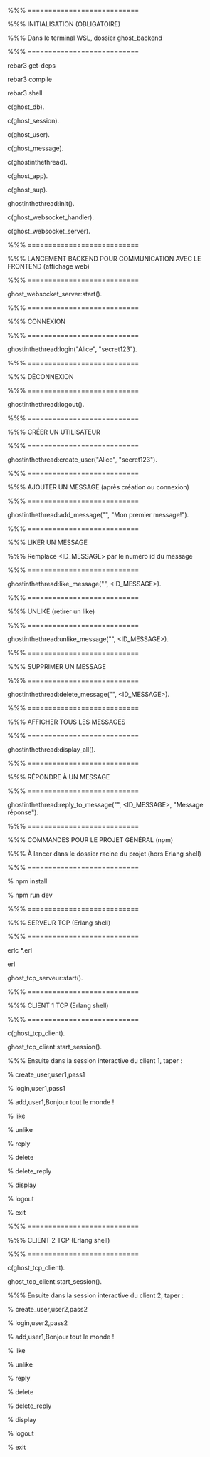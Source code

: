 %%% ===========================

%%% INITIALISATION (OBLIGATOIRE)

%%% Dans le terminal WSL, dossier ghost_backend

%%% ===========================


rebar3 get-deps

rebar3 compile

rebar3 shell



c(ghost_db).

c(ghost_session).

c(ghost_user).

c(ghost_message).

c(ghostinthethread).

c(ghost_app).

c(ghost_sup).


ghostinthethread:init().


c(ghost_websocket_handler).

c(ghost_websocket_server).


%%% ===========================

%%% LANCEMENT BACKEND POUR COMMUNICATION AVEC LE FRONTEND (affichage web)

%%% ===========================


ghost_websocket_server:start().


%%% ===========================

%%% CONNEXION

%%% ===========================


ghostinthethread:login("Alice", "secret123").


%%% ===========================

%%% DÉCONNEXION

%%% ===========================

ghostinthethread:logout().


%%% ===========================

%%% CRÉER UN UTILISATEUR

%%% ===========================


ghostinthethread:create_user("Alice", "secret123").


%%% ===========================

%%% AJOUTER UN MESSAGE (après création ou connexion)

%%% ===========================


ghostinthethread:add_message("", "Mon premier message!").


%%% ===========================

%%% LIKER UN MESSAGE

%%% Remplace <ID_MESSAGE> par le numéro id du message

%%% ===========================


ghostinthethread:like_message("", <ID_MESSAGE>).


%%% ===========================

%%% UNLIKE (retirer un like)

%%% ===========================


ghostinthethread:unlike_message("", <ID_MESSAGE>).


%%% ===========================

%%% SUPPRIMER UN MESSAGE

%%% ===========================

ghostinthethread:delete_message("", <ID_MESSAGE>).


%%% ===========================

%%% AFFICHER TOUS LES MESSAGES

%%% ===========================


ghostinthethread:display_all().


%%% ===========================

%%% RÉPONDRE À UN MESSAGE

%%% ===========================


ghostinthethread:reply_to_message("", <ID_MESSAGE>, "Message réponse").



%%% ===========================

%%% COMMANDES POUR LE PROJET GÉNÉRAL (npm)

%%% À lancer dans le dossier racine du projet (hors Erlang shell)

%%% ===========================


% npm install

% npm run dev



%%% ===========================

%%% SERVEUR TCP (Erlang shell)

%%% ===========================


erlc *.erl

erl


ghost_tcp_serveur:start().


%%% ===========================

%%% CLIENT 1 TCP (Erlang shell)

%%% ===========================


c(ghost_tcp_client).


ghost_tcp_client:start_session().


%%% Ensuite dans la session interactive du client 1, taper :


% create_user,user1,pass1

% login,user1,pass1

% add,user1,Bonjour tout le monde !

% like

% unlike

% reply

% delete

% delete_reply

% display

% logout

% exit



%%% ===========================

%%% CLIENT 2 TCP (Erlang shell)

%%% ===========================


c(ghost_tcp_client).


ghost_tcp_client:start_session().


%%% Ensuite dans la session interactive du client 2, taper :


% create_user,user2,pass2

% login,user2,pass2

% add,user1,Bonjour tout le monde !

% like

% unlike

% reply

% delete

% delete_reply

% display

% logout

% exit

